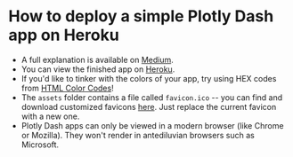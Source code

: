 # How to deploy a simple Plotly Dash app on Heroku

* A full explanation is available on [Medium](https://medium.com/@austinlasseter/how-to-deploy-a-simple-plotly-dash-app-to-heroku-622a2216eb73).
* You can view the finished app on [Heroku](https://flying-dog.herokuapp.com/).
* If you'd like to tinker with the colors of your app, try using HEX codes from [HTML Color Codes](https://htmlcolorcodes.com/)!  
* The `assets` folder contains a file called `favicon.ico` -- you can find and download customized favicons [here](https://www.favicon.cc/). Just replace the current favicon with a new one.
* Plotly Dash apps can only be viewed in a modern browser (like Chrome or Mozilla). They won't render in antediluvian browsers such as Microsoft.
